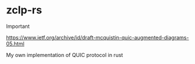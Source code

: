 # zclp-rs

> [!IMPORTANT]
> https://www.ietf.org/archive/id/draft-mcquistin-quic-augmented-diagrams-05.html

My own implementation of QUIC protocol in rust
